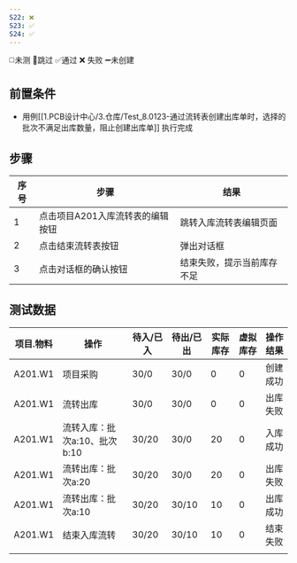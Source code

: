 ```yaml
---
S22: ❌
S23: ✅
S24: ✅
---
```

◻️未测    🚫跳过     ✅通过    ❌ 失败    ➖未创建

## 前置条件

- 用例[[1.PCB设计中心/3.仓库/Test_8.0123-通过流转表创建出库单时，选择的批次不满足出库数量，阻止创建出库单]] 执行完成

## 步骤

| 序号  | 步骤                 | 结果            |
| --- | ------------------ | ------------- |
| 1   | 点击项目A201入库流转表的编辑按钮 | 跳转入库流转表编辑页面   |
| 2   | 点击结束流转表按钮          | 弹出对话框         |
| 3   | 点击对话框的确认按钮         | 结束失败，提示当前库存不足 |

## 测试数据

| 项目.物料 | 操作 | 待入/已入 | 待出/已出 | 实际库存 | 虚拟库存 | 操作结果 |
| ---- | ---- | ---- | ---- | ---- | ---- | ---- |
| A201.W1 | 项目采购 | 30/0 | 30/0 | 0 | 0 | 创建成功 |
| A201.W1 | 流转出库 | 30/0 | 30/0 | 0 | 0 | 出库失败 |
| A201.W1 | 流转入库：批次a:10、批次b:10 | 30/20 | 30/0 | 20 | 0 | 入库成功 |
| A201.W1 | 流转出库：批次a:20 | 30/20 | 30/0 | 20 | 0 | 出库失败 |
| A201.W1 | 流转出库：批次a:10 | 30/20 | 30/10 | 10 | 0 | 出库成功 |
| A201.W1 | 结束入库流转 | 30/20 | 30/10 | 10 | 0 | 结束失败 |
|  |  |  |  |  |  |  |
